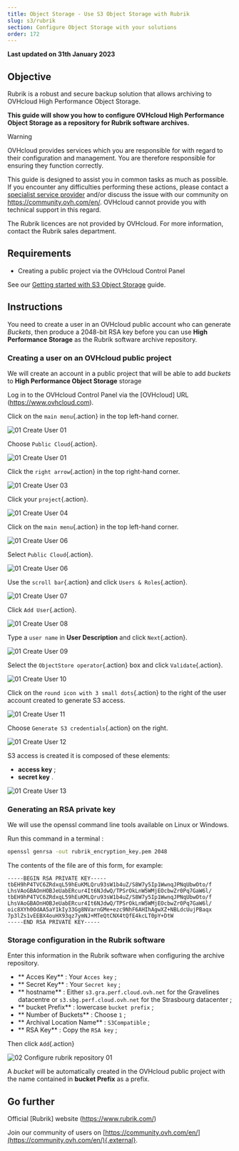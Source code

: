 ```yaml
---
title: Object Storage - Use S3 Object Storage with Rubrik
slug: s3/rubrik
section: Configure Object Storage with your solutions
order: 172
---
```


**Last updated on 31th January 2023**

## Objective

Rubrik is a robust and secure backup solution that allows archiving to OVHcloud High Performance Object Storage.

**This guide will show you how to configure OVHcloud High Performance Object Storage as a repository for Rubrik software archives.**

> [!warning]
>
> OVHcloud provides services which you are responsible for with regard to their configuration and management. You are therefore responsible for ensuring they function correctly.
>
> This guide is designed to assist you in common tasks as much as possible. If you encounter any difficulties performing these actions, please contact a [specialist service provider](https://partner.ovhcloud.com/en-gb/directory/) and/or discuss the issue with our community on <https://community.ovh.com/en/>. OVHcloud cannot provide you with technical support in this regard.
>
> The Rubrik licences are not provided by OVHcloud. For more information, contact the Rubrik sales department.
>

## Requirements

- Creating a public project via the OVHcloud Control Panel

See our [Getting started with S3 Object Storage](https://docs.ovh.com/gb/en/storage/object-storage/s3/getting-started-with-object-storage/) guide.

## Instructions

You need to create a user in an OVHcloud public account who can generate *Buckets*, then produce a 2048-bit RSA key before you can use **High Performance Storage** as the Rubrik software archive repository.

### Creating a user on an OVHcloud public project

We will create an account in a public project that will be able to add *buckets* to **High Performance Object Storage** storage

Log in to the OVHcloud Control Panel via the [OVHcloud] URL (https://www.ovhcloud.com).

Click on the `main menu`{.action} in the top left-hand corner.

![01 Create User 01](images/01-createuser01.png)

Choose `Public Cloud`{.action}.

![01 Create User 01](images/01-createuser02.png)

Click the `right arrow`{.action} in the top right-hand corner.

![01 Create User 03](images/01-createuser03.png)

Click your `project`{.action}.

![01 Create User 04](images/01-createuser04.png)

Click on the `main menu`{.action} in the top left-hand corner.

![01 Create User 06](images/01-createuser05.png)

Select `Public Cloud`{.action}.

![01 Create User 06](images/01-createuser06.png)

Use the `scroll bar`{.action} and click `Users & Roles`{.action}.

![01 Create User 07](images/01-createuser07.png)

Click `Add User`{.action}.

![01 Create User 08](images/01-createuser08.png)

Type a `user name` in **User Description** and click `Next`{.action}.

![01 Create User 09](images/01-createuser09.png)

Select the `ObjectStore operator`{.action} box and click `Validate`{.action}.

![01 Create User 10](images/01-createuser10.png)

Click on the `round icon with 3 small dots`{.action} to the right of the user account created to generate S3 access.

![01 Create User 11](images/01-createuser11.png)

Choose `Generate S3 credentials`{.action} on the right.

![01 Create User 12](images/01-createuser12.png)

S3 access is created it is composed of these elements:

- **access key** ;
- **secret key** .

![01 Create User 13](images/01-createuser13.png)

### Generating an RSA private key

We will use the openssl command line tools available on Linux or Windows.

Run this command in a terminal :

```bash
openssl genrsa -out rubrik_encryption_key.pem 2048
```

The contents of the file are of this form, for example:

```console
-----BEGIN RSA PRIVATE KEY-----
tbEH9hP4TVC6ZRdxqL59hEuKMLQru93sW1b4uZ/S8W7y5Ip1WwnqJPNqUbwOto/f
LhsVAoGBAOnHOBJeUabERcur4It6NJdwQ/TPSrOkLnW5WMjEOcbwZr0Pq7GaW6l/
tbEH9hP4TVC6ZRdxqL59hEuKMLQru93sW1b4uZ/S8W7y5Ip1WwnqJPNqUbwOto/f
LhsVAoGBAOnHOBJeUabERcur4It6NJdwQ/TPSrOkLnW5WMjEOcbwZr0Pq7GaW6l/
oic8XYh0OdAA5aY1kIy33Gg8NVarnGMe+ezc9NhF6AHIhAgwXZ+NBLdcUujPBaqx
7p3lZs1vEEBX4ouHX93qz7ymNJ+MTeQtCNX4tQfE4kcLT0pY+DtW
-----END RSA PRIVATE KEY-----
```


### Storage configuration in the Rubrik software

Enter this information in the Rubrik software when configuring the archive repository.

* ** Acces Key** : Your `Acces key` ; 
* ** Secret Key** : Your `Secret key` ;
* ** hostname** : Either `s3.gra.perf.cloud.ovh.net` for the Gravelines datacentre or `s3.sbg.perf.cloud.ovh.net` for the Strasbourg datacenter ;
* ** bucket Prefix** : lowercase `bucket prefix` ;
* ** Number of Buckets** : Choose `1` ;
* ** Archival Location Name** : `S3Compatible` ;
* ** RSA Key** : Copy the `RSA key` ; 

Then click `Add`{.action}

![02 Configure rubrik repository 01](images/02-configure-rubrik-repository01.png)

A *bucket* will be automatically created in the OVHcloud public project with the name contained in **bucket Prefix** as a prefix.

## Go further

Official [Rubrik] website (https://www.rubrik.com/)

Join our community of users on [https://community.ovh.com/en/](https://community.ovh.com/en/){.external}.


